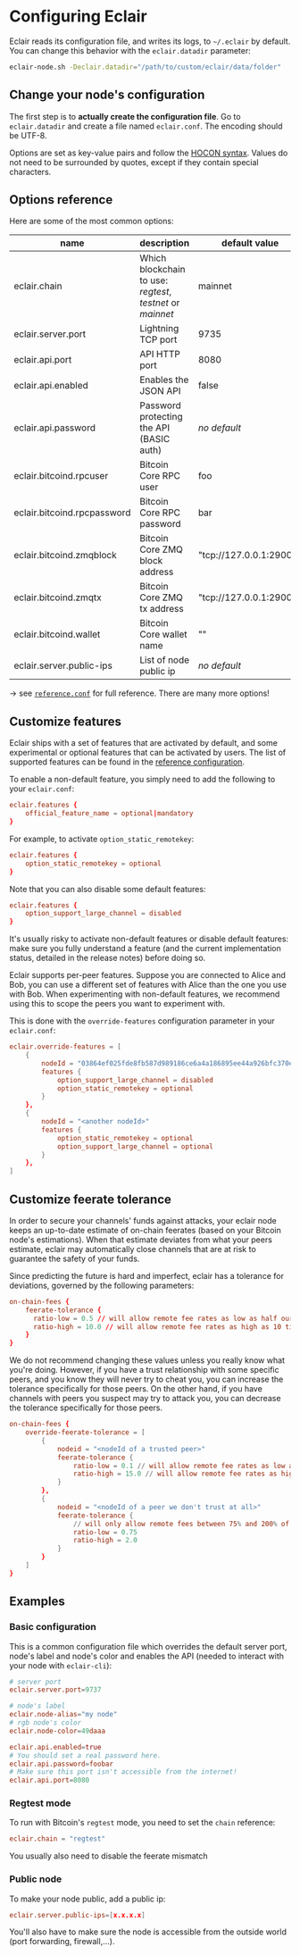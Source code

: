 # Configuring Eclair

Eclair reads its configuration file, and writes its logs, to `~/.eclair` by default.
You can change this behavior with the `eclair.datadir` parameter:

```sh
eclair-node.sh -Declair.datadir="/path/to/custom/eclair/data/folder"
```

## Change your node's configuration

The first step is to **actually create the configuration file**.
Go to `eclair.datadir` and create a file named `eclair.conf`.
The encoding should be UTF-8.

Options are set as key-value pairs and follow the [HOCON syntax](https://github.com/lightbend/config/blob/master/HOCON.md).
Values do not need to be surrounded by quotes, except if they contain special characters.

## Options reference

Here are some of the most common options:

name                         | description                                                | default value
-----------------------------|------------------------------------------------------------|--------------
 eclair.chain                | Which blockchain to use: *regtest*, *testnet* or *mainnet* | mainnet
 eclair.server.port          | Lightning TCP port                                         | 9735
 eclair.api.port             | API HTTP port                                              | 8080
 eclair.api.enabled          | Enables the JSON API                                       | false
 eclair.api.password         | Password protecting the API (BASIC auth)                   | _no default_
 eclair.bitcoind.rpcuser     | Bitcoin Core RPC user                                      | foo
 eclair.bitcoind.rpcpassword | Bitcoin Core RPC password                                  | bar
 eclair.bitcoind.zmqblock    | Bitcoin Core ZMQ block address                             | "tcp://127.0.0.1:29000"
 eclair.bitcoind.zmqtx       | Bitcoin Core ZMQ tx address                                | "tcp://127.0.0.1:29000"
 eclair.bitcoind.wallet      | Bitcoin Core wallet name                                   | ""
 eclair.server.public-ips    | List of node public ip                                     | _no default_

&rarr; see [`reference.conf`](https://github.com/ACINQ/eclair/blob/master/eclair-core/src/main/resources/reference.conf) for full reference. There are many more options!

## Customize features

Eclair ships with a set of features that are activated by default, and some experimental or optional features that can be activated by users.
The list of supported features can be found in the [reference configuration](https://github.com/ACINQ/eclair/blob/master/eclair-core/src/main/resources/reference.conf).

To enable a non-default feature, you simply need to add the following to your `eclair.conf`:

```conf
eclair.features {
    official_feature_name = optional|mandatory
}
```

For example, to activate `option_static_remotekey`:

```conf
eclair.features {
    option_static_remotekey = optional
}
```

Note that you can also disable some default features:

```conf
eclair.features {
    option_support_large_channel = disabled
}
```

It's usually risky to activate non-default features or disable default features: make sure you fully understand a feature (and the current implementation status, detailed in the release notes) before doing so.

Eclair supports per-peer features. Suppose you are connected to Alice and Bob, you can use a different set of features with Alice than the one you use with Bob.
When experimenting with non-default features, we recommend using this to scope the peers you want to experiment with.

This is done with the `override-features` configuration parameter in your `eclair.conf`:

```conf
eclair.override-features = [
    {
        nodeId = "03864ef025fde8fb587d989186ce6a4a186895ee44a926bfc370e2c366597a3f8f"
        features {
            option_support_large_channel = disabled
            option_static_remotekey = optional
        }
    },
    {
        nodeId = "<another nodeId>"
        features {
            option_static_remotekey = optional
            option_support_large_channel = optional
        }
    },
]
```

## Customize feerate tolerance

In order to secure your channels' funds against attacks, your eclair node keeps an up-to-date estimate of on-chain feerates (based on your Bitcoin node's estimations).
When that estimate deviates from what your peers estimate, eclair may automatically close channels that are at risk to guarantee the safety of your funds.

Since predicting the future is hard and imperfect, eclair has a tolerance for deviations, governed by the following parameters:

```conf
on-chain-fees {
    feerate-tolerance {
      ratio-low = 0.5 // will allow remote fee rates as low as half our local feerate
      ratio-high = 10.0 // will allow remote fee rates as high as 10 times our local feerate
    }
}
```

We do not recommend changing these values unless you really know what you're doing.
However, if you have a trust relationship with some specific peers, and you know they will never try to cheat you, you can increase the tolerance specifically for those peers.
On the other hand, if you have channels with peers you suspect may try to attack you, you can decrease the tolerance specifically for those peers.

```conf
on-chain-fees {
    override-feerate-tolerance = [
        {
            nodeid = "<nodeId of a trusted peer>"
            feerate-tolerance {
                ratio-low = 0.1 // will allow remote fee rates as low as 10% our local feerate
                ratio-high = 15.0 // will allow remote fee rates as high as 15 times our local feerate
            }
        },
        {
            nodeid = "<nodeId of a peer we don't trust at all>"
            feerate-tolerance {
                // will only allow remote fees between 75% and 200% of our local feerate
                ratio-low = 0.75
                ratio-high = 2.0
            }
        }
    ]
}
```

## Examples

### Basic configuration

This is a common configuration file which overrides the default server port, node's label and node's color and enables the API (needed to interact with your node with `eclair-cli`):

```conf
# server port
eclair.server.port=9737

# node's label
eclair.node-alias="my node"
# rgb node's color
eclair.node-color=49daaa

eclair.api.enabled=true
# You should set a real password here.
eclair.api.password=foobar
# Make sure this port isn't accessible from the internet!
eclair.api.port=8080
```

### Regtest mode

To run with Bitcoin's `regtest` mode, you need to set the `chain` reference:

```conf
eclair.chain = "regtest"
```

You usually also need to disable the feerate mismatch

### Public node

To make your node public, add a public ip:

```conf
eclair.server.public-ips=[x.x.x.x]
```

You'll also have to make sure the node is accessible from the outside world (port forwarding, firewall,...).

